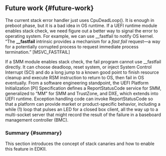 <!--- @file
  README.md for Stack Canaries - Future work

  Copyright (c) 2018, Intel Corporation. All rights reserved.<BR>

  Redistribution and use in source (original document form) and 'compiled'
  forms (converted to PDF, epub, HTML and other formats) with or without
  modification, are permitted provided that the following conditions are met:

  1) Redistributions of source code (original document form) must retain the
     above copyright notice, this list of conditions and the following
     disclaimer as the first lines of this file unmodified.

  2) Redistributions in compiled form (transformed to other DTDs, converted to
     PDF, epub, HTML and other formats) must reproduce the above copyright
     notice, this list of conditions and the following disclaimer in the
     documentation and/or other materials provided with the distribution.

  THIS DOCUMENTATION IS PROVIDED BY TIANOCORE PROJECT "AS IS" AND ANY EXPRESS OR
  IMPLIED WARRANTIES, INCLUDING, BUT NOT LIMITED TO, THE IMPLIED WARRANTIES OF
  MERCHANTABILITY AND FITNESS FOR A PARTICULAR PURPOSE ARE DISCLAIMED. IN NO
  EVENT SHALL TIANOCORE PROJECT  BE LIABLE FOR ANY DIRECT, INDIRECT, INCIDENTAL,
  SPECIAL, EXEMPLARY, OR CONSEQUENTIAL DAMAGES (INCLUDING, BUT NOT LIMITED TO,
  PROCUREMENT OF SUBSTITUTE GOODS OR SERVICES; LOSS OF USE, DATA, OR PROFITS;
  OR BUSINESS INTERRUPTION) HOWEVER CAUSED AND ON ANY THEORY OF LIABILITY,
  WHETHER IN CONTRACT, STRICT LIABILITY, OR TORT (INCLUDING NEGLIGENCE OR
  OTHERWISE) ARISING IN ANY WAY OUT OF THE USE OF THIS DOCUMENTATION, EVEN IF
  ADVISED OF THE POSSIBILITY OF SUCH DAMAGE.

-->

## Future work {#future-work}

The current stack error handler just uses CpuDeadLoop(). It is enough in preboot phase, but it is a bad idea in OS runtime. If a UEFI runtime module enables stack check, we need figure out a better way to signal the error to operating system. For example, we can use __fastfail to notify OS kernel. “The **__fastfail** intrinsic provides a mechanism for a _fast fail_ request—a way for a potentially corrupted process to request immediate process termination.” [MSVC_FASTFAIL]

If a SMM module enables stack check, the fail program cannot use __fastfail directly. It can choose deadloop, reset system, or inject System Control Interrupt (SCI) and do a long jump to a known good point to finish resource cleanup and execute RSM instruction to return to OS, then fail in OS eventually. From a software engineering standpoint, the UEFI Platform Initialization [PI] Specification defines a ReportStatusCode service for SMM, generalized to “MM” for SMM and TrustZone, and DXE, which extends into UEFI runtime. Exception handling code can invoke ReportStatusCode so that a platform can provide market or product-specific behavior, including a while (1) loop that pulses an LED for a closed box client, all the way up to a multi-socket server that might record the result of the failure in a baseboard management controller (BMC).

### Summary {#summary}

This section introduces the concept of stack canaries and how to enable this feature in EDKII.